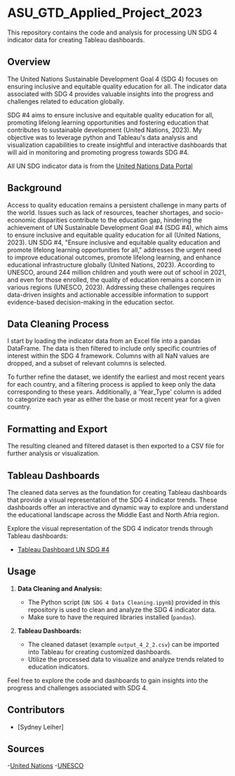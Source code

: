 # ASU_GTD_Applied_Project_2023

This repository contains the code and analysis for processing UN SDG 4 indicator data for creating Tableau dashboards.

## Overview

The United Nations Sustainable Development Goal 4 (SDG 4) focuses on ensuring inclusive and equitable quality education for all. The indicator data associated with SDG 4 provides valuable insights into the progress and challenges related to education globally.

SDG #4 aims to ensure inclusive and equitable quality education for all, promoting lifelong learning opportunities and fostering education that contributes to sustainable development (United Nations, 2023). My objective was to leverage python and Tableau's data analysis and visualization capabilities to create insightful and interactive dashboards that will aid in monitoring and promoting progress towards SDG #4.

All UN SDG indicator data is from the [United Nations Data Portal](https://unstats.un.org/sdgs/dataportal/database)

## Background 

Access to quality education remains a persistent challenge in many parts of the world. Issues such as lack of resources, teacher shortages, and socio-economic disparities contribute to the education gap, hindering the achievement of UN Sustainable Development Goal #4 (SDG #4), which aims to ensure inclusive and equitable quality education for all (United Nations, 2023). UN SDG #4, "Ensure inclusive and equitable quality education and promote lifelong learning opportunities for all," addresses the urgent need to improve educational outcomes, promote lifelong learning, and enhance educational infrastructure globally (United Nations, 2023). According to UNESCO, around 244 million children and youth were out of school in 2021, and even for those enrolled, the quality of education remains a concern in various regions (UNESCO, 2023). Addressing these challenges requires data-driven insights and actionable accessible information to support evidence-based decision-making in the education sector.

## Data Cleaning Process

I start by loading the indicator data from an Excel file into a pandas DataFrame. The data is then filtered to include only specific countries of interest within the SDG 4 framework. Columns with all NaN values are dropped, and a subset of relevant columns is selected.

To further refine the dataset, we identify the earliest and most recent years for each country, and a filtering process is applied to keep only the data corresponding to these years. Additionally, a 'Year_Type' column is added to categorize each year as either the base or most recent year for a given country.

## Formatting and Export

The resulting cleaned and filtered dataset is then exported to a CSV file for further analysis or visualization.

## Tableau Dashboards

The cleaned data serves as the foundation for creating Tableau dashboards that provide a visual representation of the SDG 4 indicator trends. These dashboards offer an interactive and dynamic way to explore and understand the educational landscape across the Middle East and North Afria region.

Explore the visual representation of the SDG 4 indicator trends through Tableau dashboards:
- [Tableau Dashboard UN SDG #4](https://public.tableau.com/views/ASUGTDFinalProject-UNSDG4/Coverpage?:language=en-US&:display_count=n&:origin=viz_share_link)

## Usage

1. **Data Cleaning and Analysis:**
   - The Python script (`UN SDG 4 Data Cleaning.ipynb`) provided in this repository is used to clean and analyze the SDG 4 indicator data.
   - Make sure to have the required libraries installed (`pandas`).

2. **Tableau Dashboards:**
   - The cleaned dataset (example `output_4_2_2.csv`) can be imported into Tableau for creating customized dashboards.
   - Utilize the processed data to visualize and analyze trends related to education indicators.

Feel free to explore the code and dashboards to gain insights into the progress and challenges associated with SDG 4.

## Contributors

- [Sydney Leiher]

## Sources
-[United Nations](https://sdgs.un.org/goals)
-[UNESCO](https://en.unesco.org/sustainabledevelopmentgoals)
